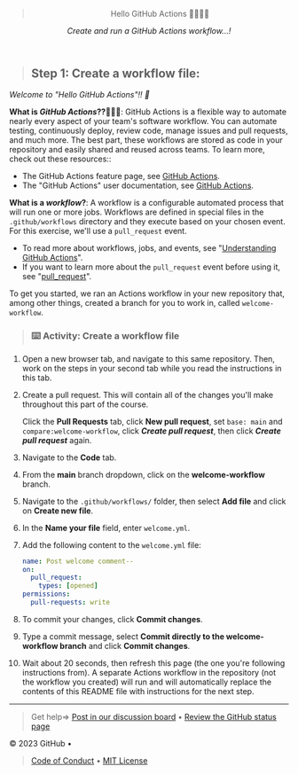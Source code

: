 <header>

> Hello GitHub Actions 👋🏻👋🏻

_Create and run a GitHub Actions workflow...!_

</header>

> ## Step 1: Create a workflow file:

_Welcome to "Hello GitHub Actions"!! :wave:_

**What is _GitHub Actions_??🤷🏻‍♂️**: GitHub Actions is a flexible way to automate nearly every aspect of your team's software workflow. You can automate testing, continuously deploy, review code, manage issues and pull requests, and much more. The best part, these workflows are stored as code in your repository and easily shared and reused across teams. To learn more, check out these resources::

- The GitHub Actions feature page, see [GitHub Actions](https://github.com/features/actions).
- The "GitHub Actions" user documentation, see [GitHub Actions](https://docs.github.com/actions).

**What is a _workflow_?**: A workflow is a configurable automated process that will run one or more jobs. Workflows are defined in special files in the `.github/workflows` directory and they execute based on your chosen event. For this exercise, we'll use a `pull_request` event.

- To read more about workflows, jobs, and events, see "[Understanding GitHub Actions](https://docs.github.com/en/actions/learn-github-actions/understanding-github-actions)".
- If you want to learn more about the `pull_request` event before using it, see "[pull_request](https://docs.github.com/en/developers/webhooks-and-events/webhooks/webhook-events-and-payloads#pull_request)".

To get you started, we ran an Actions workflow in your new repository that, among other things, created a branch for you to work in, called `welcome-workflow`.

> ### :keyboard: Activity: Create a workflow file

1. Open a new browser tab, and navigate to this same repository. Then, work on the steps in your second tab while you read the instructions in this tab.
1. Create a pull request. This will contain all of the changes you'll make throughout this part of the course.

   Click the **Pull Requests** tab, click **New pull request**, set `base: main` and `compare:welcome-workflow`, click **_Create pull request_**, then click **_Create pull request_** again.

1. Navigate to the **Code** tab.
1. From the **main** branch dropdown, click on the **welcome-workflow** branch.
1. Navigate to the `.github/workflows/` folder, then select **Add file** and click on **Create new file**.
1. In the **Name your file** field, enter `welcome.yml`.
1. Add the following content to the `welcome.yml` file:

   ```yaml copy
   name: Post welcome comment--
   on:
     pull_request:
       types: [opened]
   permissions:
     pull-requests: write
   ```

1. To commit your changes, click **Commit changes**.
2. Type a commit message, select **Commit directly to the welcome-workflow branch** and click **Commit changes**.
3. Wait about 20 seconds, then refresh this page (the one you're following instructions from). A separate Actions workflow in the repository (not the workflow you created) will run and will automatically replace the contents of this README file with instructions for the next step.

<footer>

---

> Get help=> [Post in our discussion board](https://github.com/orgs/skills/discussions/categories/hello-github-actions) &bull; [Review the GitHub status page](https://www.githubstatus.com/)

&copy; 2023 GitHub &bull; 
> [Code of Conduct](https://www.contributor-covenant.org/version/2/1/code_of_conduct/code_of_conduct.md) &bull; [MIT License](https://gh.io/mit)

</footer>
